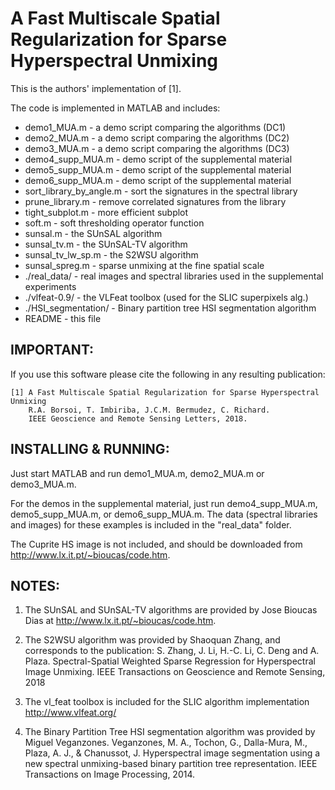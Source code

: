 #  A Fast Multiscale Spatial Regularization for Sparse Hyperspectral Unmixing    #



This is the authors' implementation of [1].

The code is implemented in MATLAB and includes:  
-  demo1_MUA.m               - a demo script comparing the algorithms (DC1)  
-  demo2_MUA.m               - a demo script comparing the algorithms (DC2)  
-  demo3_MUA.m               - a demo script comparing the algorithms (DC3)  
-  demo4_supp_MUA.m          - demo script of the supplemental material  
-  demo5_supp_MUA.m          - demo script of the supplemental material  
-  demo6_supp_MUA.m          - demo script of the supplemental material  
-  sort_library_by_angle.m   - sort the signatures in the spectral library  
-  prune_library.m           - remove correlated signatures from the library  
-  tight_subplot.m           - more efficient subplot  
-  soft.m                    - soft thresholding operator function  
-  sunsal.m                  - the SUnSAL algorithm  
-  sunsal_tv.m               - the SUnSAL-TV algorithm  
-  sunsal_tv_lw_sp.m         - the S2WSU algorithm  
-  sunsal_spreg.m            - sparse unmixing at the fine spatial scale  
-  ./real_data/              - real images and spectral libraries used in the supplemental experiments  
-  ./vlfeat-0.9/             - the VLFeat toolbox (used for the SLIC superpixels alg.)  
-  ./HSI_segmentation/       - Binary partition tree HSI segmentation algorithm  
-  README                    - this file  



## IMPORTANT:
If you use this software please cite the following in any resulting
publication:

    [1] A Fast Multiscale Spatial Regularization for Sparse Hyperspectral Unmixing
        R.A. Borsoi, T. Imbiriba, J.C.M. Bermudez, C. Richard.
        IEEE Geoscience and Remote Sensing Letters, 2018.



## INSTALLING & RUNNING:
Just start MATLAB and run demo1_MUA.m, demo2_MUA.m or demo3_MUA.m.

For the demos in the supplemental material, just run demo4_supp_MUA.m, demo5_supp_MUA.m, or demo6_supp_MUA.m. The data (spectral libraries and images) for these examples is included in the "real_data" folder.

The Cuprite HS image is not included, and should be downloaded from http://www.lx.it.pt/~bioucas/code.htm.


## NOTES:
1.  The SUnSAL and SUnSAL-TV algorithms are provided by Jose Bioucas Dias 
    at http://www.lx.it.pt/~bioucas/code.htm.

2.  The S2WSU algorithm was provided by Shaoquan Zhang, and corresponds to the publication:
    S. Zhang, J. Li, H.-C. Li, C. Deng and A. Plaza. 
    Spectral-Spatial Weighted Sparse Regression for Hyperspectral Image Unmixing. 
    IEEE Transactions on Geoscience and Remote Sensing, 2018

3.  The vl_feat toolbox is included for the SLIC algorithm implementation
    http://www.vlfeat.org/

4.  The Binary Partition Tree HSI segmentation algorithm was provided by Miguel Veganzones.
    Veganzones, M. A., Tochon, G., Dalla-Mura, M., Plaza, A. J., & Chanussot, J.
    Hyperspectral image segmentation using a new spectral unmixing-based binary
    partition tree representation.
    IEEE Transactions on Image Processing, 2014.



